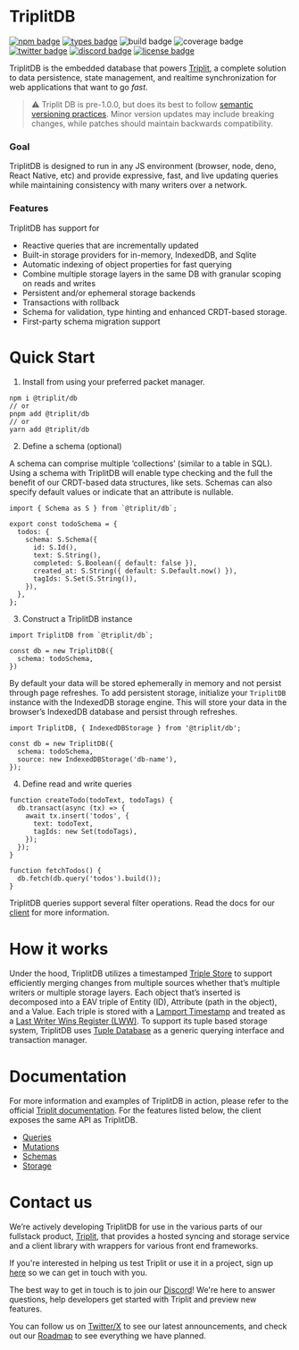# TriplitDB

[![npm badge](https://img.shields.io/npm/v/@triplit/db)](https://www.npmjs.com/package/@triplit/db)
[![types badge](https://img.shields.io/npm/types/@triplit/db)](https://www.triplit.dev/docs/schemas)
![build badge](https://github.com/aspen-cloud/triplit/actions/workflows/build-db.yml/badge.svg)
![coverage badge](https://img.shields.io/endpoint?url=https://gist.githubusercontent.com/pbohlman/f5f2c109373b081a8d894d8289f135e3/raw/triplit_coverage.json)
[![twitter badge](https://img.shields.io/badge/twitter-%40triplit__dev-1DA1F2)](https://twitter.com/triplit_dev)
[![discord badge](https://img.shields.io/discord/1138467878623006720?label=discord&color=5969EA)](https://discord.gg/q89sGWHqQ5)
[![license badge](https://img.shields.io/github/license/aspen-cloud/triplit)](https://github.com/aspen-cloud/triplit/blob/main/LICENSE)

TriplitDB is the embedded database that powers [Triplit](https://triplit.dev/), a complete solution to data persistence, state management, and realtime synchronization for web applications that want to go _fast_.

> ⚠️ Triplit DB is pre-1.0.0, but does its best to follow [semantic versioning practices](https://semver.org/). Minor version updates may include breaking changes, while patches should maintain backwards compatibility.

### Goal

TriplitDB is designed to run in any JS environment (browser, node, deno, React Native, etc) and provide expressive, fast, and live updating queries while maintaining consistency with many writers over a network.

### Features

TriplitDB has support for

- Reactive queries that are incrementally updated
- Built-in storage providers for in-memory, IndexedDB, and Sqlite
- Automatic indexing of object properties for fast querying
- Combine multiple storage layers in the same DB with granular scoping on reads and writes
- Persistent and/or ephemeral storage backends
- Transactions with rollback
- Schema for validation, type hinting and enhanced CRDT-based storage.
- First-party schema migration support

# Quick Start

1. Install from using your preferred packet manager.

```
npm i @triplit/db
// or
pnpm add @triplit/db
// or
yarn add @triplit/db
```

2. Define a schema (optional)

A schema can comprise multiple ‘collections’ (similar to a table in SQL). Using a schema with TriplitDB will enable type checking and the full the benefit of our CRDT-based data structures, like sets. Schemas can also specify default values or indicate that an attribute is nullable.

```tsx
import { Schema as S } from `@triplit/db`;

export const todoSchema = {
  todos: {
    schema: S.Schema({
      id: S.Id(),
      text: S.String(),
      completed: S.Boolean({ default: false }),
      created_at: S.String({ default: S.Default.now() }),
      tagIds: S.Set(S.String()),
    }),
  },
};
```

3. Construct a TriplitDB instance

```tsx
import TriplitDB from `@triplit/db`;

const db = new TriplitDB({
  schema: todoSchema,
})
```

By default your data will be stored ephemerally in memory and not persist through page refreshes. To add persistent storage, initialize your `TriplitDB` instance with the IndexedDB storage engine. This will store your data in the browser’s IndexedDB database and persist through refreshes.

```tsx
import TriplitDB, { IndexedDBStorage } from '@triplit/db';

const db = new TriplitDB({
  schema: todoSchema,
  source: new IndexedDBStorage('db-name'),
});
```

4. Define read and write queries

```tsx
function createTodo(todoText, todoTags) {
  db.transact(async (tx) => {
    await tx.insert('todos', {
      text: todoText,
      tagIds: new Set(todoTags),
    });
  });
}

function fetchTodos() {
  db.fetch(db.query('todos').build());
}
```

TriplitDB queries support several filter operations. Read the docs for our [client](https://www.triplit.dev/docs/client) for more information.

# How it works

Under the hood, TriplitDB utilizes a timestamped [Triple Store](https://en.wikipedia.org/wiki/Triplestore) to support efficiently merging changes from multiple sources whether that’s multiple writers or multiple storage layers. Each object that’s inserted is decomposed into a EAV triple of Entity (ID), Attribute (path in the object), and a Value. Each triple is stored with a [Lamport Timestamp](https://en.wikipedia.org/wiki/Lamport_timestamp) and treated as a [Last Writer Wins Register (LWW)](https://github.com/pfrazee/crdt_notes#last-writer-wins-register-lww-register). To support its tuple based storage system, TriplitDB uses [Tuple Database](https://github.com/ccorcos/tuple-database/) as a generic querying interface and transaction manager.

# Documentation

For more information and examples of TriplitDB in action, please refer to the official [Triplit documentation](https://wwww.triplit.dev/docs). For the features listed below, the client exposes the same API as TriplitDB.

- [Queries](https://www.triplit.dev/docs/query)
- [Mutations](https://www.triplit.dev/docs/client/insert)
- [Schemas](https://www.triplit.dev/docs/schemas)
- [Storage](https://www.triplit.dev/docs/client/storage)

# Contact us

We’re actively developing TriplitDB for use in the various parts of our fullstack product, [Triplit](https://www.triplit.dev), that provides a hosted syncing and storage service and a client library with wrappers for various front end frameworks.

If you're interested in helping us test Triplit or use it in a project, sign up [here](https://www.triplit.dev/waitlist) so we can get in touch with you.

The best way to get in touch is to join our [Discord](https://discord.gg/MRhJXkWV)! We're here to answer questions, help developers get started with Triplit and preview new features.

You can follow us on [Twitter/X](https://twitter.com/triplit_dev) to see our latest announcements, and check out our [Roadmap](https://www.triplit.dev/roadmap) to see everything we have planned.
